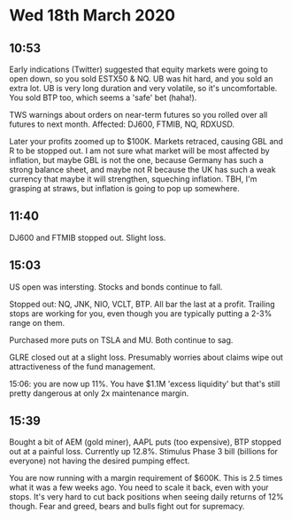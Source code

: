 # Wed 18th March 2020

## 10:53

Early indications (Twitter) suggested that equity markets were going to open down, so you sold ESTX50 & NQ. UB was hit hard, and you sold an extra lot. UB is very long duration and very volatile, so it's uncomfortable. You sold BTP too, which seems a 'safe' bet (haha!).

TWS warnings about orders on near-term futures so you rolled over all futures to next month. Affected: DJ600, FTMIB, NQ, RDXUSD.

Later your profits zoomed up to $100K. Markets retraced, causing GBL and R to be stopped out. I am not sure what market will be most affected by inflation, but maybe GBL is not the one, because Germany has such a strong balance sheet, and maybe not R because the UK has such a weak currency that maybe it will strengthen, squeching inflation. TBH, I'm grasping at straws, but inflation is going to pop up somewhere. 

## 11:40

DJ600 and FTMIB stopped out. Slight loss.


## 15:03

US open was intersting. Stocks and bonds continue to fall. 

Stopped out: NQ, JNK, NIO, VCLT, BTP. All bar the last at a profit. 
Trailing stops are working for you, even though you are typically putting a 2-3% range on them.

Purchased more puts on TSLA and MU. Both continue to sag.

GLRE closed out at a slight loss. 
Presumably worries about claims wipe out attractiveness of the fund management.

15:06: you are now up 11%. You have $1.1M 'excess liquidity' but that's still pretty dangerous at only 2x maintenance margin.

## 15:39

Bought a bit of AEM (gold miner), AAPL puts (too expensive), BTP stopped out at a painful loss. Currently up 12.8%. Stimulus Phase 3 bill (billions for everyone) not having the desired pumping effect.

You are now running with a margin requirement of $600K. This is 2.5 times what it was a few weeks ago. You need to scale it back, even with your stops. It's very hard to cut back positions when seeing daily returns of 12% though. Fear and greed, bears and bulls fight out for supremacy.





